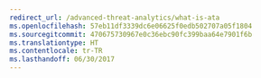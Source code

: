 ```yaml
---
redirect_url: /advanced-threat-analytics/what-is-ata
ms.openlocfilehash: 57eb11df3339dc6e06625f0edb502707a05f1804
ms.sourcegitcommit: 470675730967e0c36ebc90fc399baa64e7901f6b
ms.translationtype: HT
ms.contentlocale: tr-TR
ms.lasthandoff: 06/30/2017
---
```

